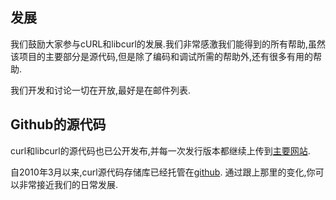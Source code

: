
## 发展

我们鼓励大家参与cURL和libcurl的发展.我们非常感激我们能得到的所有帮助,虽然该项目的主要部分是源代码,但是除了编码和调试所需的帮助外,还有很多有用的帮助.

我们开发和讨论一切在开放,最好是在邮件列表.

## Github的源代码

curl和libcurl的源代码也已公开发布,并每一次发行版本都继续上传到[主要网站](https://curl.haxx.se/).

自2010年3月以来,curl源代码存储库已经托管在[github](https://github.com/). 通过跟上那里的变化,你可以非常接近我们的日常发展.
